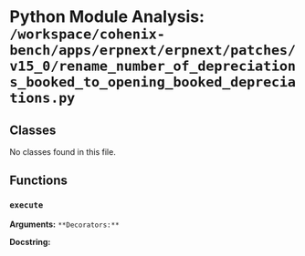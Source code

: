 # Python Module Analysis: `/workspace/cohenix-bench/apps/erpnext/erpnext/patches/v15_0/rename_number_of_depreciations_booked_to_opening_booked_depreciations.py`

## Classes

No classes found in this file.


## Functions

### `execute`
**Arguments:** ``
**Decorators:** ``

**Docstring:**
```

```

